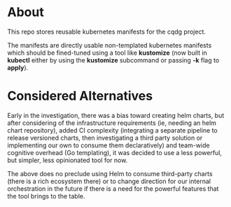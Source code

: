 # About

This repo stores reusable kubernetes manifests for the cqdg project.

The manifests are directly usable non-templated kubernetes manifests which should be fined-tuned using a tool like **kustomize** (now built in **kubectl** either by using the **kustomize** subcommand or passing **-k** flag to **apply**).

# Considered Alternatives

Early in the investigation, there was a bias toward creating helm charts, but after considering of the infrastructure requirements (ie, needing an helm chart repository), added CI complexity (integrating a separate pipeline to release versioned charts, then investigating a third party solution or implementing our own to consume them declaratively) and team-wide cognitive overhead (Go templating), it was decided to use a less powerful, but simpler, less opinionated tool for now.

The above does no preclude using Helm to consume third-party charts (there is a rich ecosystem there) or to change direction for our internal orchestration in the future if there is a need for the powerful features that the tool brings to the table.